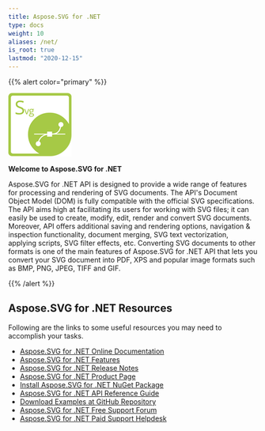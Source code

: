 ```yaml
---
title: Aspose.SVG for .NET 
type: docs
weight: 10
aliases: /net/
is_root: true
lastmod: "2020-12-15"
---
```


{{% alert color="primary" %}}

**![Aspose.SVG for .NET Product Logo](home_1)**

**Welcome to Aspose.SVG for .NET**

Aspose.SVG for .NET API is designed to provide a wide range of features for processing and rendering of SVG documents. The API's Document Object Model (DOM) is fully compatible with the official SVG specifications. The API aims high at facilitating its users for working with SVG files; it can easily be used to create, modify, edit, render and convert SVG documents. Moreover, API offers additional saving and rendering options, navigation & inspection functionality, document merging, SVG text vectorization, applying scripts, SVG filter effects, etc. Converting SVG documents to other formats is one of the main features of Aspose.SVG for .NET API that lets you convert your SVG document into PDF, XPS and popular image formats such as BMP, PNG, JPEG, TIFF and GIF.

{{% /alert %}}

## **Aspose.SVG for .NET Resources**

Following are the links to some useful resources you may need to accomplish your tasks.

- [Aspose.SVG for .NET Online Documentation](/svg/net/)
- [Aspose.SVG for .NET Features](/svg/net/features-list/)
- [Aspose.SVG for .NET Release Notes](/svg/net/release-notes/)
- [Aspose.SVG for .NET Product Page](https://products.aspose.com/svg/net)
- [Install Aspose.SVG for .NET NuGet Package](https://www.nuget.org/packages/Aspose.SVG/)
- [Aspose.SVG for .NET API Reference Guide](https://apireference.aspose.com/svg/net)
- [Download Examples at GitHub Repository](https://github.com/aspose-svg/Aspose.SVG-for-.NET)
- [Aspose.SVG for .NET Free Support Forum](https://forum.aspose.com/c/svg)
- [Aspose.SVG for .NET Paid Support Helpdesk](https://helpdesk.aspose.com/)

